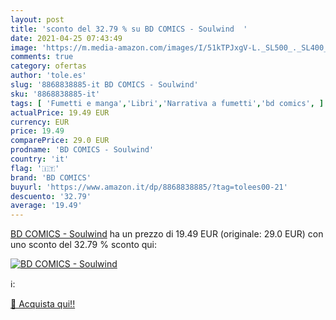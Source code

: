 ```yaml
---
layout: post
title: 'sconto del 32.79 % su BD COMICS - Soulwind  '
date: 2021-04-25 07:43:49
image: 'https://m.media-amazon.com/images/I/51kTPJxgV-L._SL500_._SL400_.jpg'
comments: true
category: ofertas
author: 'tole.es'
slug: '8868838885-it BD COMICS - Soulwind'
sku: '8868838885-it'
tags: [ 'Fumetti e manga','Libri','Narrativa a fumetti','bd comics', ]
actualPrice: 19.49 EUR
currency: EUR
price: 19.49
comparePrice: 29.0 EUR
prodname: 'BD COMICS - Soulwind'
country: 'it'
flag: '🇮🇹'
brand: 'BD COMICS'
buyurl: 'https://www.amazon.it/dp/8868838885/?tag=tolees00-21'
descuento: '32.79'
average: '19.49'
---
```


[BD COMICS - Soulwind](https://www.amazon.it/dp/8868838885/?tag=tolees00-21) ha un prezzo di 19.49 EUR (originale: 29.0 EUR) con uno sconto del 32.79 % sconto qui:

[![BD COMICS - Soulwind](https://m.media-amazon.com/images/I/51kTPJxgV-L._SL500_._SL400_.jpg)](https://www.amazon.it/dp/8868838885/?tag=tolees00-21)

ℹ️:


[🛒 Acquista qui!!](https://www.amazon.it/dp/8868838885/?tag=tolees00-21)
